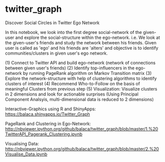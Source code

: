 # twitter_graph
Discover Social Circles in Twitter Ego Network

In this notebook, we look into the first degree social-network of the given-user and explore the social-structure within the ego-network. i.e. We look at the given-user's friends and study the network between his friends. Given user is called as 'ego' and his friends are 'alters' and objective is to identify communities/clusters in given user's ego network.

(1) Connect to Twitter API and build ego-network (network of connections between given user's friends) (2) Identify top-influencers in the ego-network by running PageRank algorithm on Markov Transition matrix (3) Explore the network-structure with help of clustering algorithms to identify clusters of interest (4) Recommend Who-to-Follow on the basis of meaningful Clusters from previous step (5) Visualization: Visualize clusters in 2 dimensions and look for actionable surprises (Using Principal Component Analsyis, multi-dimensional data is reduced to 2 dimensions)


Interactive-Graphics using R and ShinyApps: 
https://balaca.shinyapps.io/Twitter_Graph

PageRank and Clustering in Ego-Network: http://nbviewer.ipython.org/github/balaca/twitter_graph/blob/master/1.%20TwitterAPI_Pagerank_Clustering.ipynb

Visualising Data: 
http://nbviewer.ipython.org/github/balaca/twitter_graph/blob/master/2.%20Visualise_Data.ipynb
